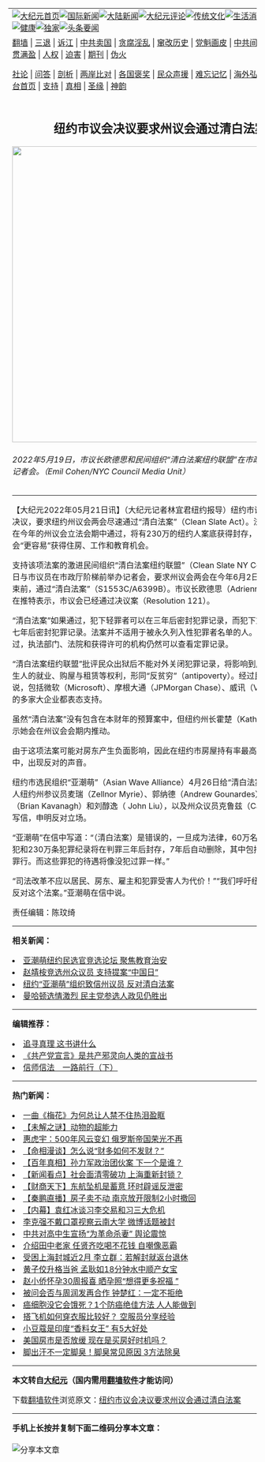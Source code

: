 <a name="1" id="1" target="_blank"></a><span id="1"></span>
<table align=center border="0"><tr><td colspan="2" VALIGN=TOP><a href="https://github.com/qmlkem357/djy/blob/master/gb/nf1351518.md#1"><img src="https://raw.githubusercontent.com/qmlkem357/www/master/t/djy/1.jpg" title="大纪元首页" alt="大纪元首页"></a><a href="https://github.com/qmlkem357/djy/blob/master/gb/n24hr.md#1"><img src="https://raw.githubusercontent.com/qmlkem357/www/master/t/djy/3.jpg" title="国际新闻" alt="国际新闻"></a><a href="https://github.com/qmlkem357/djy/blob/master/gb/nsc413.md#1"><img src="https://raw.githubusercontent.com/qmlkem357/www/master/t/djy/4.jpg" title="大陆新闻" alt="大陆新闻"></a><a href="https://github.com/qmlkem357/djy/blob/master/gb/news392.md#1"><img src="https://raw.githubusercontent.com/qmlkem357/www/master/t/djy/5.jpg" title="大纪元评论" alt="大纪元评论"></a><a href="https://github.com/qmlkem357/djy/blob/master/gb/news2007.md#1"><img src="https://raw.githubusercontent.com/qmlkem357/www/master/t/djy/6.jpg" title="传统文化" alt="传统文化"></a><a href="https://github.com/qmlkem357/djy/blob/master/gb/news2008.md#1"><img src="https://raw.githubusercontent.com/qmlkem357/www/master/t/djy/7.jpg" title="生活消费" alt="生活消费"></a><a href="https://github.com/qmlkem357/djy/blob/master/gb/ncyule.md#1"><img src="https://raw.githubusercontent.com/qmlkem357/www/master/t/djy/8.jpg" title="娱乐休闲" alt="娱乐休闲"></a><a href="https://github.com/qmlkem357/djy/blob/master/gb/nsc1002.md#1"><img src="https://raw.githubusercontent.com/qmlkem357/www/master/t/djy/9.jpg" title="健康" alt="健康"></a><a href="https://github.com/qmlkem357/djy/blob/master/gb/nf6092.md#1"><img src="https://raw.githubusercontent.com/qmlkem357/www/master/t/djy/10a.jpg" title="独家" alt="独家"></a><a href="https://github.com/qmlkem357/djy/blob/master/gb/nf4514.md#1"><img src="https://raw.githubusercontent.com/qmlkem357/www/master/t/djy/12a.jpg" title="头条要闻" alt="头条要闻"></a></td></tr>
<tr><td colspan="2" VALIGN=TOP><a target="_blank" href="https://github.com/qmlkem357/www/blob/master/README.md?zsrh#1">翻墙</a> | <a target="_blank" href="https://github.com/qmlkem357/djy/blob/master/gb/nf5657.md#1">三退</a> | <a target="_blank" href="https://github.com/qmlkem357/djy/blob/master/gb/nf6124.md#1">诉江</a> | <a target="_blank" href="https://github.com/qmlkem357/djy/blob/master/gb/nf1176117.md#1">中共卖国</a> | <a target="_blank" href="https://github.com/qmlkem357/djy/blob/master/gb/nf5773.md#1">贪腐淫乱</a> | <a target="_blank" href="https://github.com/qmlkem357/djy/blob/master/gb/nf1176115.md#1">窜改历史</a> | <a target="_blank" href="https://github.com/qmlkem357/djy/blob/master/gb/nf1176107.md#1">党魁画皮</a> | <a target="_blank" href="https://github.com/qmlkem357/djy/blob/master/gb/nf1320400.md#1">中共间谍</a> | <a target="_blank" href="https://github.com/qmlkem357/djy/blob/master/gb/nf1176114.md#1">破坏传统</a> | <a target="_blank" href="https://github.com/qmlkem357/ntdtv/blob/master/gb/prog447_1.md#1">恶贯满盈</a> | <a target="_blank" href="https://github.com/qmlkem357/djy/blob/master/gb/ncid278.md#1">人权</a> | <a target="_blank" href="https://github.com/qmlkem357/djy/blob/master/gb/nf1176111.md#1">迫害</a> | <a target="_blank" href="https://gitlab.com/szzdlab/mh-qikan/blob/master/README.md#1">期刊</a> | <a target="_blank" href="https://github.com/qmlkem357/djy/blob/master/gb/nf5562.md#1">伪火</a></p><p><a target="_blank" href="https://github.com/qmlkem357/djy/blob/master/gb/9p.md#1">社论</a> | <a target="_blank" href="https://github.com/qmlkem357/djy/blob/master/gb/nf4378.md#1">问答</a> | <a target="_blank" href="https://github.com/qmlkem357/djy/blob/master/gb/nf5792.md#1">剖析</a> | <a target="_blank" href="https://github.com/qmlkem357/djy/blob/master/gb/nf5735.md#1">两岸比对</a> | <a target="_blank" href="https://github.com/qmlkem357/djy/blob/master/gb/nf6119.md#1">各国褒奖</a> | <a target="_blank" href="https://github.com/qmlkem357/djy/blob/master/gb/nf6120.md#1">民众声援</a> | <a target="_blank" href="https://github.com/qmlkem357/djy/blob/master/gb/nf1188594.md#1">难忘记忆</a> | <a target="_blank" href="https://github.com/qmlkem357/djy/blob/master/gb/nf3180.md#1">海外弘传</a> | <a target="_blank" href="https://github.com/qmlkem357/djy/blob/master/gb/nf5410.md#1">万人上访</a> | <a target="_blank" href="https://github.com/qmlkem357/www/blob/master/README.md?zsrh#1">平台首页</a> | <a target="_blank" href="https://github.com/qmlkem357/djy/blob/master/gb/nf4386.md#1">支持</a> | <a target="_blank" href="https://github.com/qmlkem357/djy/blob/master/gb/nf4389.md#1">真相</a> | <a target="_blank" href="https://github.com/qmlkem357/djy/blob/master/gb/nf5790.md#1">圣缘</a> | <a target="_blank" href="https://github.com/qmlkem357/djy/blob/master/gb/nf4786.md#1">神韵</a></td></tr>
<tr><td VALIGN=TOP width="626"><h2 align=center>纽约市议会决议要求州议会通过清白法案</h2>
<img width="600" src="https://i.epochtimes.com/assets/uploads/2022/05/id13742028-158255-600x400.jpg" />
<h6>2022年5月19日，市议长欧德思和民间组织“清白法案纽约联盟”在市政厅阶梯前举办记者会。（Emil Cohen/NYC Council Media Unit）
</h6>
<hr>
	<p>【大纪元2022年05月21日讯】（大纪元记者林宜君<ahref="https://github.com/qmlkem357/djy/blob/master/gb/tag/%E7%BA%BD%E7%BA%A6.md#1">纽约</a>报导）纽约市议会日前通过决议，要求<ahref="https://github.com/qmlkem357/djy/blob/master/gb/tag/%E7%BA%BD%E7%BA%A6%E5%B7%9E%E8%AE%AE%E4%BC%9A.md#1">纽约州议会</a>两会尽速通过“<ahref="https://github.com/qmlkem357/djy/blob/master/gb/tag/%E6%B8%85%E7%99%BD%E6%B3%95%E6%A1%88.md#1">清白法案</a>”（Clean Slate Act）。法案如果真的在今年的州议会立法会期中通过，将有230万的纽约人案底获得封存，民众出狱后会“更容易”获得住房、工作和教育机会。</p>
<p>支持该项法案的激进民间组织“<ahref="https://github.com/qmlkem357/djy/blob/master/gb/tag/%E6%B8%85%E7%99%BD%E6%B3%95%E6%A1%88.md#1">清白法案</a><ahref="https://github.com/qmlkem357/djy/blob/master/gb/tag/%E7%BA%BD%E7%BA%A6.md#1">纽约</a>联盟”（Clean Slate NY Coalition）19日与市议员在市政厅阶梯前举办记者会，要求州议会两会在今年6月2日的立法会期结束前，通过“清白法案”（S1553C/A6399B）。市议长欧德思（Adrienne Adams）则在推特表示，市议会已经通过决议案（Resolution 121）。</p>
<p>“清白法案”如果通过，犯下<ahref="https://github.com/qmlkem357/djy/blob/master/gb/tag/%E8%BD%BB%E7%BD%AA%E8%80%85.md#1">轻罪者</a>可以在三年后密封犯罪记录，而犯下重罪者可以在七年后密封犯罪记录。法案并不适用于被永久列入性犯罪者名单的人。即使法案通过，执法部门、法院和获得许可的机构仍然可以查看定罪记录。</p>
<p>“清白法案纽约联盟”批评民众出狱后不能对外关闭犯罪记录，将影响到成千上万名更生人的就业、购屋与租赁等权利，形同“反贫穷”（antipoverty）。经过民团与政客游说，包括微软（Microsoft）、摩根大通（JPMorgan Chase）、威讯（Verizon）在内的多家大企业都表态支持。</p>
<p>虽然“清白法案”没有包含在本财年的预算案中，但纽约州长霍楚（Kathy Hochul）表示她会在州议会会期内推动。</p>
<p>由于这项法案可能对房东产生负面影响，因此在纽约市房屋持有率最高的亚裔社区中，出现反对的声音。</p>
<p>纽约市选民组织“亚潮萌”（Asian Wave Alliance）4月26日给“清白法案”的共同提案人纽约州参议员麦瑞（Zellnor Myrie）、郭纳德（Andrew Gounardes）、卡范纳（Brian Kavanagh）和刘醇逸（ John Liu），以及州众议员克鲁兹（Catalina Cruz）写信，申明反对立场。</p>
<p>“亚潮萌”在信中写道：“（清白法案）是错误的，一旦成为法律，60万名已经定罪的罪犯和230万条犯罪纪录将在判罪三年后封存，7年后自动删除，其中包括那些严重的罪行。而这些罪犯的待遇将像没犯过罪一样。”</p>
<p>“司法改革不应以居民、房东、雇主和犯罪受害人为代价！”“我们呼吁纽约州立法议员反对这个法案。”亚潮萌在信中说。</p>
<p>责任编辑：陈玟绮</p>
	
<hr>


<strong>相关新闻：</strong>
<li><a href="https://github.com/qmlkem357/djy/blob/master/gb/22/3/28/n13677537.md#1">亚潮萌纽约民选官竞选论坛 聚焦教育治安</a></li>
<li><a href="https://github.com/qmlkem357/djy/blob/master/gb/22/4/9/n13706530.md#1">赵靖桉竞选州众议员 支持提案“中国日”</a></li>
<li><a href="https://github.com/qmlkem357/djy/blob/master/gb/22/4/27/n13721470.md#1">纽约“亚潮萌”组织致信州议员 反对清白法案</a></li>
<li><a href="https://github.com/qmlkem357/djy/blob/master/gb/22/5/14/n13736400.md#1">曼哈顿选情激烈 民主党参选人政见仍胜出</a></li>
<hr>


<strong>编辑推荐：</strong>
<li><a href="https://github.com/ychojm359/djy/blob/master/gb/19/1/5/n10955468.md?dfh#1" target="_blank">追寻真理 这书讲什么</a></li><li><a href="https://github.com/tsiac2612/djy/blob/master/gb/18/6/17/n10491587.md#1" target="_blank">《共产党宣言》是共产邪灵向人类的宣战书</a></li><li><a href="https://github.com/tsiac2612/djy/blob/master/gb/13/11/6/n4003814.md#1" target="_blank">信师信法　一路前行（下）</a></li>
<hr>

<strong>热门新闻：</strong>
<li><a href="https://github.com/qmlkem357/djy/blob/master/gb/22/5/15/n13737123.md#1">一曲《梅花》为何总让人禁不住热泪盈眶</a></li>
<li><a href="https://github.com/qmlkem357/djy/blob/master/gb/22/5/16/n13738009.md#1">【未解之谜】动物的超能力</a></li>
<li><a href="https://github.com/qmlkem357/djy/blob/master/gb/22/5/16/n13738652.md#1">惠虎宇：500年风云变幻 俄罗斯帝国荣光不再</a></li>
<li><a href="https://github.com/qmlkem357/djy/blob/master/gb/22/5/4/n13726629.md#1">【命相漫谈】怎么说“财多如何不发财？”</a></li>
<li><a href="https://github.com/qmlkem357/djy/blob/master/gb/22/4/14/n13711820.md#1">【百年真相】孙力军政治团伙案 下一个是谁？</a></li>
<li><a href="https://github.com/qmlkem357/djy/blob/master/gb/22/5/20/n13741869.md#1">【新闻看点】社会面清零破功 上海重新封锁？</a></li>
<li><a href="https://github.com/qmlkem357/djy/blob/master/gb/22/5/20/n13741724.md#1">【财商天下】东航坠机是蓄意 环时辟谣反泄密</a></li>
<li><a href="https://github.com/qmlkem357/djy/blob/master/gb/22/5/20/n13741862.md#1">【秦鹏直播】房子卖不动 南京放开限制2小时撤回</a></li>
<li><a href="https://github.com/qmlkem357/djy/blob/master/gb/22/5/19/n13740721.md#1">【内幕】袁红冰谈习李交易和习三大危机</a></li>
<li><a href="https://github.com/qmlkem357/djy/blob/master/gb/22/5/19/n13740385.md#1">李克强不戴口罩视察云南大学 微博话题被封</a></li>
<li><a href="https://github.com/qmlkem357/djy/blob/master/gb/22/5/19/n13740899.md#1">中共对高中生宣扬“为革命杀妻” 舆论震惊</a></li>
<li><a href="https://github.com/qmlkem357/djy/blob/master/gb/22/5/18/n13739984.md#1">介绍田中老家 任贤齐吃喝不花钱 自嘲像恶霸</a></li>
<li><a href="https://github.com/qmlkem357/djy/blob/master/gb/22/5/19/n13741038.md#1">受困上海封城近2月 李立群：若解封就返台退休</a></li>
<li><a href="https://github.com/qmlkem357/djy/blob/master/gb/22/5/19/n13741021.md#1">黄子佼升格当爸 孟耿如18分钟水中顺产女宝</a></li>
<li><a href="https://github.com/qmlkem357/djy/blob/master/gb/22/5/18/n13739664.md#1">赵小侨怀孕30周报喜 晒孕照“想得更多祝福 ”</a></li>
<li><a href="https://github.com/qmlkem357/djy/blob/master/gb/22/5/18/n13740144.md#1">被问会否与周润发再合作 钟楚红：一定不拒绝</a></li>
<li><a href="https://github.com/qmlkem357/djy/blob/master/gb/22/5/17/n13739418.md#1">癌细胞没它会饿死？1个防癌绝佳方法 人人能做到</a></li>
<li><a href="https://github.com/qmlkem357/djy/blob/master/gb/22/5/18/n13739808.md#1">搭飞机如何穿衣服比较好？ 空服员分享经验</a></li>
<li><a href="https://github.com/qmlkem357/djy/blob/master/gb/22/5/13/n13734997.md#1">小豆蔻是印度“香料女王” 有5大好处</a></li>
<li><a href="https://github.com/qmlkem357/djy/blob/master/gb/22/5/18/n13739779.md#1">美国房市是否放缓 现在是买房好时机吗？</a></li>
<li><a href="https://github.com/qmlkem357/djy/blob/master/gb/22/5/19/n13740342.md#1">脚出汗不一定脚臭！脚臭常见原因 3方法除臭</a></li>
<hr>

<strong>本文转自<a href="https://www.epochtimes.com">大纪元</a>（国内需用<a href="https://github.com/qmlkem357/www/blob/master/README.md#8">翻墙软件</a>才能访问）</strong><p>下载<a href="https://github.com/qmlkem357/www/blob/master/README.md#8">翻墙软件</a>浏览原文：<a href="https://www.epochtimes.com/gb/22/5/21/n13742027.htm">纽约市议会决议要求州议会通过清白法案</a></p><hr>

<strong>手机上长按并复制下面二维码分享本文章：</strong><br><br><img src="https://chart.apis.google.com/chart?cht=qr&chs=240x240&choe=UTF-8&chld=M|2&chl=https://github.com/qmlkem357/djy/blob/master/gb/22/5/21/n13742027.md%231" title="分享本文章"></td><td VALIGN=TOP><a href="https://github.com/qmlkem357/djy/blob/master/gb/16/1/21/n4622075.md?dfh#1" target="_blank"><img src="https://raw.githubusercontent.com/qmlkem357/djy/master/gb/300/wei-f1.jpg" title="中共的伪火骗局"  alt="中共的伪火骗局"></a><br><a href="https://github.com/qmlkem357/www/blob/master/README.md?dfh#9" target="_blank"><img src="https://raw.githubusercontent.com/qmlkem357/djy/master/gb/300/yong-h.jpg" title="永恒的见证"  alt="永恒的见证"></a><br><a href="https://github.com/qmlkem357/djy/blob/master/gb/13/9/29/n3974789.md?dfh#1" target="_blank"><img src="https://raw.githubusercontent.com/qmlkem357/djy/master/gb/300/shang-lnz.jpg" title="善良女子被中共投男牢"  alt="善良女子被中共投男牢"></a><br><a href="https://github.com/qmlkem357/djy/blob/master/gb/16/3/16/n4663449.md?dfh#1" target="_blank"><img src="https://raw.githubusercontent.com/qmlkem357/djy/master/gb/300/huo-z3.jpg" title="警卫目击活摘器官"  alt="警卫目击活摘器官"></a><br><a href="https://github.com/qmlkem357/djy/blob/master/gb/16/8/7/n8177641.md?dfh#1" target="_blank"><img src="https://raw.githubusercontent.com/qmlkem357/djy/master/gb/300/huo-z4.jpg" title="证人描述活摘恐怖"  alt="证人描述活摘恐怖"></a><br><a href="https://github.com/qmlkem357/djy/blob/master/gb/10/4/19/n2881569.md?dfh#1" target="_blank"><img src="https://raw.githubusercontent.com/qmlkem357/djy/master/gb/300/huo-z1.jpg" title="揭开活摘器官黑幕"  alt="揭开活摘器官黑幕"></a><br><a href="https://github.com/qmlkem357/djy/blob/master/gb/10/11/7/n3077476.md?dfh#1" target="_blank"><img src="https://raw.githubusercontent.com/qmlkem357/djy/master/gb/300/ma-ks.jpg" title="马克思的成魔之路"  alt="马克思的成魔之路"></a><br><a href="https://github.com/qmlkem357/djy/blob/master/gb/14/6/9/n4173977.md?dfh#1" target="_blank"><img src="https://raw.githubusercontent.com/qmlkem357/djy/master/gb/300/chang-zs.jpg" title="藏字石 蕴天机"  alt="藏字石 蕴天机"></a><br><a href="https://github.com/qmlkem357/djy/blob/master/gb/18/5/10/n10381511.md?dfh#1" target="_blank"><img src="https://raw.githubusercontent.com/qmlkem357/djy/master/gb/300/st1.jpg" title="关注三亿人三退"  alt="关注三亿人三退"></a><br><a href="https://github.com/qmlkem357/djy/blob/master/gb/18/3/21/n10237682.md?dfh#1" target="_blank"><img src="https://raw.githubusercontent.com/qmlkem357/djy/master/gb/300/jie-t.jpg" title="解体中共复兴中华"  alt="解体中共复兴中华"></a><br><a href="https://github.com/qmlkem357/djy/blob/master/gb/9/2/9/n2422991.md?dfh#1" target="_blank"><img src="https://raw.githubusercontent.com/qmlkem357/djy/master/gb/300/gao-zs.jpg" title="中共迫害良心律师"  alt="中共迫害良心律师"></a><br><a href="https://github.com/qmlkem357/djy/blob/master/gb/18/12/9/n10900044.md?dfh#1" target="_blank"><img src="https://raw.githubusercontent.com/qmlkem357/djy/master/gb/300/sj1.jpg" title="三百多万人举报江泽民"  alt="三百多万人举报江泽民"></a><br><a href="https://github.com/qmlkem357/djy/blob/master/gb/18/8/28/n10672014.md?dfh#1" target="_blank"><img src="https://raw.githubusercontent.com/qmlkem357/djy/master/gb/300/sj2.jpg" title="这些官员为何起诉江泽民"  alt="这些官员为何起诉江泽民"></a><br><a href="https://github.com/qmlkem357/djy/blob/master/gb/8/12/18/n2367165.md?dfh#1" target="_blank"><img src="https://raw.githubusercontent.com/qmlkem357/djy/master/gb/300/liangan.jpg" title="海峡两岸的强烈对比"  alt="海峡两岸的强烈对比"></a><br><a href="https://github.com/qmlkem357/djy/blob/master/gb/15/12/10/n4593139.md?dfh#1" target="_blank"><img src="https://raw.githubusercontent.com/qmlkem357/djy/master/gb/300/jia-ndzl.jpg" title="加拿大总理的贺信"  alt="加拿大总理的贺信"></a><br><a href="https://github.com/qmlkem357/djy/blob/master/gb/11/6/17/n3289382.md?dfh#1" target="_blank"><img src="https://raw.githubusercontent.com/qmlkem357/djy/master/gb/300/xiao-wd.jpg" title="探寻真相兼听则明"  alt="探寻真相兼听则明"></a><br><a href="https://github.com/qmlkem357/djy/blob/master/gb/18/10/27/n10812623.md?dfh#1" target="_blank"><img src="https://raw.githubusercontent.com/qmlkem357/djy/master/gb/300/yindu.jpg" title="印度媒体报道东方"  alt="印度媒体报道东方"></a><br><a href="https://github.com/qmlkem357/djy/blob/master/gb/18/6/9/n10469652.md?dfh#1" target="_blank"><img src="https://raw.githubusercontent.com/qmlkem357/djy/master/gb/300/xie-j.jpg" title="不一样的海外校园"  alt="不一样的海外校园"></a><br><a href="https://github.com/qmlkem357/djy/blob/master/gb/7/4/5/n1669415.md?dfh#1" target="_blank"><img src="https://raw.githubusercontent.com/qmlkem357/djy/master/gb/300/li-up.jpg" title="从大师到徒弟的传奇"  alt="从大师到徒弟的传奇"></a><br><a href="https://github.com/qmlkem357/djy/blob/master/gb/17/5/26/n9191512.md?dfh#1" target="_blank"><img src="https://raw.githubusercontent.com/qmlkem357/djy/master/gb/300/zfl2.jpg" title="亿万人与东方一本奇书"  alt="亿万人与东方一本奇书"></a><br><a href="https://github.com/qmlkem357/djy/blob/master/gb/13/11/27/n4020290.md?dfh#1" target="_blank"><img src="https://raw.githubusercontent.com/qmlkem357/djy/master/gb/300/zhen-h.jpg" title="大陆见不到的震撼场面"  alt="大陆见不到的震撼场面"></a><br><a href="https://github.com/qmlkem357/djy/blob/master/gb/15/7/17/n4482910.md?dfh#1" target="_blank"><img src="https://raw.githubusercontent.com/qmlkem357/djy/master/gb/300/dalu-sk.jpg" title="人心向善 大陆当初盛况"  alt="人心向善 大陆当初盛况"></a><br><a href="https://github.com/qmlkem357/djy/blob/master/gb/19/1/5/n10955468.md?dfh#1" target="_blank"><img src="https://raw.githubusercontent.com/qmlkem357/djy/master/gb/300/zfl1.jpg" title="追寻真理 这书讲什么"  alt="追寻真理 这书讲什么"></a><br><a href="https://github.com/qmlkem357/www/blob/master/README.md?dfh#1" target="_blank"><img src="https://raw.githubusercontent.com/qmlkem357/djy/master/gb/300/fq1.jpg" title="下载免费翻墙软件"  alt="下载免费翻墙软件"></a><br></td></tr></table>
